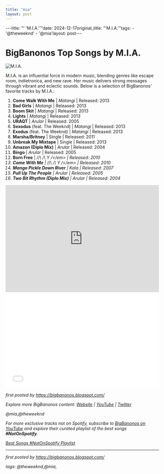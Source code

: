 ```yaml
---
title: "mia"
layout: post
---
```

---title: "' 'M.I.A.''"date: 2024-12-17original_title: "'M.I.A.'"tags:  - '@theweeknd'  - '@mia'layout: post---<h1>BigBanonos Top Songs by M.I.A.</h1><img alt="M.I.A." src="https://media.npr.org/assets/img/2013/11/04/photo_mia_300rgb-1-_danielsannwald_wide-e0200636b14abb77fa4ea3cdf8da4baf9576e5a8.jpg" /> <p>M.I.A. is an influential force in modern music, blending genres like escape room, indietronica, and new rave. Her music delivers strong messages through vibrant and eclectic sounds. Below is a selection of BigBanonos' favorite tracks by M.I.A.:</p> <ol> <li><strong>Come Walk With Me</strong> | <em>Matangi</em> | Released: 2013</li> <li><strong>Bad Girls</strong> | <em>Matangi</em> | Released: 2013</li> <li><strong>Boom Skit</strong> | <em>Matangi</em> | Released: 2013</li> <li><strong>Lights</strong> | <em>Matangi</em> | Released: 2013</li> <li><strong>URAQT</strong> | <em>Arular</em> | Released: 2005</li> <li><strong>Sexodus</strong> (feat. The Weeknd) | <em>Matangi</em> | Released: 2013</li> <li><strong>Exodus</strong> (feat. The Weeknd) | <em>Matangi</em> | Released: 2013</li> <li><strong>Marsha/Britney</strong> | Single | Released: 2011</li> <li><strong>Unbreak My Mixtape</strong> | Single | Released: 2013</li> <li><strong>Amazon (Diplo Mix)</strong> | <em>Arular</em> | Released: 2004</li> <li><strong>Bingo</strong> | <em>Arular</em> | Released: 2005</li> <li><strong>Born Free</strong> | <em>/\/\ /\ Y /\</em> | Released: 2010</li> <li><strong>Come With Me</strong> | <em>/\/\ /\ Y /\</em> | Released: 2010</li> <li><strong>Mango Pickle Down River</strong> | <em>Kala</em> | Released: 2007</li> <li><strong>Pull Up The People</strong> | <em>Arular</em> | Released: 2005</li> <li><strong>Two Bit Rhythm (Diplo Mix)</strong> | <em>Arular</em> | Released: 2004</li></ol> <div> <iframe allow="autoplay; clipboard-write; encrypted-media; fullscreen; picture-in-picture" allowfullscreen="" frameborder="0" height="352" loading="lazy" src="https://open.spotify.com/embed/playlist/0ryXQwpR9Mw9Uy6gomsNNn?utm_source=generator" width="100%"></iframe></div> <div> <iframe allowfullscreen="" frameborder="0" height="315" src="//www.youtube.com/embed/cdBzN_UTgkk" width="100%"></iframe></div> <p>first posted by <a href="https://bigbanonos.blogspot.com/">https://bigbanonos.blogspot.com/</a></p> <div> <p>Explore more BigBanonos content: <a href="https://bigbanonos.blogspot.com/">Website</a> | <a href="https://www.youtube.com/@BigBanonos">YouTube</a> | <a href="https://x.com/bigbanonos">Twitter</a></p></div> <!--Tags--><p>@mia,@theweeknd</p><!--Subscribe and Playlist Links--><div>    <p>For more exclusive tracks not on Spotify, subscribe to <a href="https://www.youtube.com/@BigBanonos" target="_blank">BigBanonos on YouTube</a> and explore their curated playlist of the best songs <strong>#NotOnSpotify</strong>.</p>    <p><a href="https://www.youtube.com/playlist?list=PLtuNtuTatqI0kFahUCbtbfenC_ET5O_tr" target="_blank">Best Songs #NotOnSpotify Playlist<br /></a></p></div><hr /><p><em>first posted by</em> <a href="https://bigbanonos.blogspot.com/" rel="noopener" target="_new">https://bigbanonos.blogspot.com/</a></p><p>tags: @theweeknd,@mia,</p>